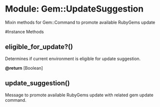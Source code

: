 # Module: Gem::UpdateSuggestion
    

Mixin methods for Gem::Command to promote available RubyGems update



#Instance Methods
## eligible_for_update?() [](#method-i-eligible_for_update?)
Determines if current environment is eligible for update suggestion.

**@return** [Boolean] 

## update_suggestion() [](#method-i-update_suggestion)
Message to promote available RubyGems update with related gem update command.

